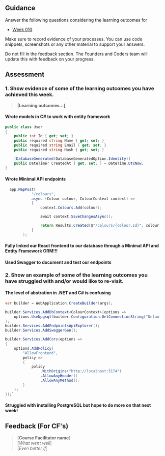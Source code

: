 ## Guidance

Answer the following questions considering the learning outcomes for

- [Week 010](https://learn.foundersandcoders.com/course/syllabus/developer/week10-project05-DOTNET-intro/learning-outcomes/)

Make sure to record evidence of your processes. You can use code snippets, screenshots or any other material to support your answers.

Do not fill in the feedback section. The Founders and Coders team will update this with feedback on your progress.

## Assessment

### 1. Show evidence of some of the learning outcomes you have achieved this week.

> **[Learning outcomes...]**

#### Wrote models in C# to work with entity framework

```csharp
public class User
{
    public int Id { get; set; }
    public required string Name { get; set; }
    public required string Email { get; set; }
    public required string Hash { get; set; }

    [DatabaseGenerated(DatabaseGeneratedOption.Identity)]
    public DateTime? CreatedAt { get; set; } = DateTime.UtcNow;
}
```

#### Wrote Minimal API endpoints

```csharp
  app.MapPost(
            "/colours",
            async (Colour colour, ColourContext context) =>
            {
                context.Colours.Add(colour);

                await context.SaveChangesAsync();

                return Results.Created($"/colours/{colour.Id}", colour);
            }
        );
```

#### Fully linked our React frontend to our database through a Minimal API and Entity Framework ORM!!!

#### Used Swagger to document and test our endpoints

### 2. Show an example of some of the learning outcomes you have struggled with and/or would like to re-visit.

#### The level of abstration in .NET and C# is confusing

```csharp
var builder = WebApplication.CreateBuilder(args);

builder.Services.AddDbContext<ColourContext>(options =>
    options.UseNpgsql(builder.Configuration.GetConnectionString("DefaultConnection"))
);
builder.Services.AddEndpointsApiExplorer();
builder.Services.AddSwaggerGen();

builder.Services.AddCors(options =>
{
    options.AddPolicy(
        "AllowFrontend",
        policy =>
        {
            policy
                .WithOrigins("http://localhost:5174")
                .AllowAnyHeader()
                .AllowAnyMethod();
        }
    );
});`
```

#### Struggled with installing PostgreSQL but hope to do more on that next week!

## Feedback (For CF's)

> [**Course Facilitator name**]  
> [*What went well*]  
> [*Even better if*]
